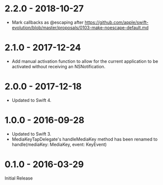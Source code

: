 # 2.2.0 - 2018-10-27
- Mark callbacks as @escaping after https://github.com/apple/swift-evolution/blob/master/proposals/0103-make-noescape-default.md

# 2.1.0 - 2017-12-24
- Add manual activation function to allow for the current application to be activated without receiving an NSNotification.

# 2.0.0 - 2017-12-18
- Updated to Swift 4.

# 1.0.0 - 2016-09-28
- Updated to Swift 3.
- MediaKeyTapDelegate's handleMediaKey method has been renamed to handle(mediaKey: MediaKey, event: KeyEvent)

# 0.1.0 - 2016-03-29
Initial Release
